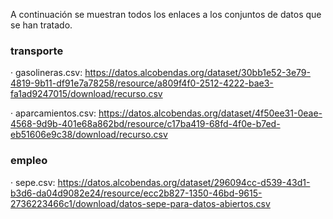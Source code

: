 A continuación se muestran todos los enlaces a los conjuntos de datos que se han tratado.

### transporte
· gasolineras.csv: https://datos.alcobendas.org/dataset/30bb1e52-3e79-4819-9b11-df91e7a78258/resource/a809f4f0-2512-4222-bae3-fa1ad9247015/download/recurso.csv

· aparcamientos.csv: https://datos.alcobendas.org/dataset/4f50ee31-0eae-4568-9d9b-401e68a862bd/resource/c17ba419-68fd-4f0e-b7ed-eb51606e9c38/download/recurso.csv

### empleo
· sepe.csv: https://datos.alcobendas.org/dataset/296094cc-d539-43d1-b3d6-da04d9082e24/resource/ecc2b827-1350-46bd-9615-2736223466c1/download/datos-sepe-para-datos-abiertos.csv